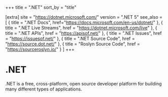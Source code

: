 +++
title = ".NET"
sort_by = "title"

[extra]
site = "https://dotnet.microsoft.com/"
version = ".NET 5"
see_also = [
  { title = ".NET Docs", href="https://docs.microsoft.com/en-us/dotnet/" },
  { title = ".NET Live Streams", href = "https://dotnet.microsoft.com/live" },
  { title = ".NET APIs", href = "https://apisof.net/" },
  { title = ".NET Issues", href = "https://issuesof.net/" },
  { title = ".NET Source Code", href = "https://source.dot.net/" },
  { title = "Roslyn Source Code", href = "https://sourceroslyn.io/" }
]
+++

# .NET
.NET is a free, cross-platform, open source developer platform for building many different types of applications.
